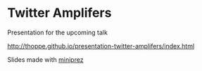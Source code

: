# Twitter Amplifers
Presentation for the upcoming talk

http://thoppe.github.io/presentation-twitter-amplifers/index.html

Slides made with [miniprez](https://github.com/thoppe/miniprez)